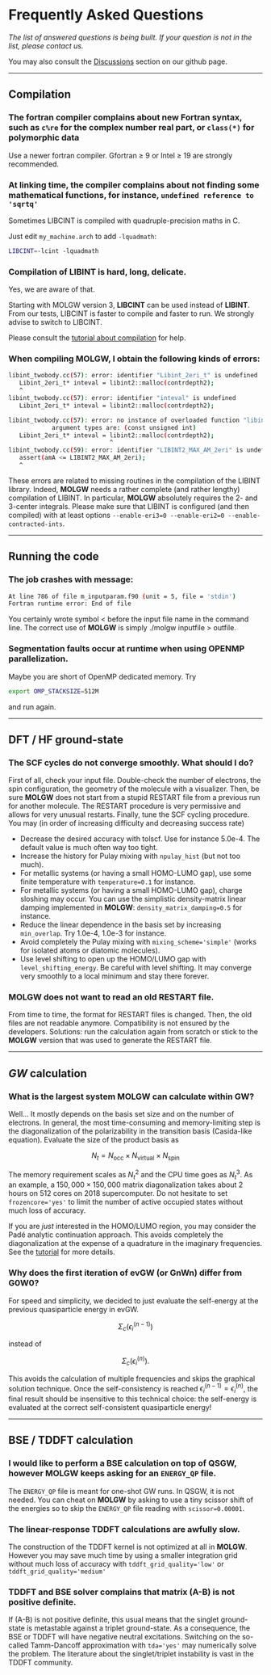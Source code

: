 # Frequently Asked Questions


	
*The list of answered questions is being built. If your question is not in the list, please contact us.*

You may also consult the [Discussions](https://github.com/molgw/molgw/discussions) section on our github page.


---
## Compilation

### The fortran compiler complains about new Fortran syntax, such as `c%re` for the complex number real part, or `class(*)` for polymorphic data

Use a newer fortran compiler. Gfortran  ≥ 9 or Intel ≥ 19 are strongly recommended.


### At linking time, the compiler complains about not finding some mathematical functions, for instance, `undefined reference to 'sqrtq'`

Sometimes LIBCINT is compiled with quadruple-precision maths in C.

Just edit `my_machine.arch` to add `-lquadmath`:

```sh
LIBCINT=-lcint -lquadmath
```


### Compilation of LIBINT is hard, long, delicate.

Yes, we are aware of that.

Starting with MOLGW version 3, **LIBCINT** can be used instead of **LIBINT**.
From our tests, LIBCINT is faster to compile and faster to run.
We strongly advise to switch to LIBCINT.

Please consult the [tutorial about compilation](tuto_compilation.md) for help.


### When compiling **MOLGW**, I obtain the following kinds of errors:

```sh
libint_twobody.cc(57): error: identifier "Libint_2eri_t" is undefined
   Libint_2eri_t* inteval = libint2::malloc(contrdepth2);
   ^
libint_twobody.cc(57): error: identifier "inteval" is undefined
   Libint_2eri_t* inteval = libint2::malloc(contrdepth2);

libint_twobody.cc(57): error: no instance of overloaded function "libint2::malloc" matches the argument list
            argument types are: (const unsigned int)
   Libint_2eri_t* inteval = libint2::malloc(contrdepth2);
                            ^
libint_twobody.cc(59): error: identifier "LIBINT2_MAX_AM_2eri" is undefined
   assert(amA <= LIBINT2_MAX_AM_2eri);
   ^
```
These errors are related to missing routines in the compilation of the LIBINT library.
Indeed, **MOLGW** needs a rather complete (and rather lengthy) compilation of LIBINT.
In particular, **MOLGW** absolutely requires the 2- and 3-center integrals.
Please make sure that LIBINT is configured (and then compiled) with at least options `--enable-eri3=0 --enable-eri2=0 --enable-contracted-ints`.


---
## Running the code 

### The job crashes with message:

```sh
At line 786 of file m_inputparam.f90 (unit = 5, file = 'stdin')
Fortran runtime error: End of file
```
You certainly wrote symbol < before the input file name in the command line. The correct use of **MOLGW** is simply ./molgw inputfile > outfile.

### Segmentation faults occur at runtime when using OPENMP parallelization.

Maybe you are short of OpenMP dedicated memory. Try
```sh
export OMP_STACKSIZE=512M
```
and run again.


---
## DFT / HF ground-state

### The SCF cycles do not converge smoothly. What should I do?

First of all, check your input file. Double-check the number of electrons, the spin configuration, the geometry of the molecule with a visualizer.
Then, be sure **MOLGW** does not start from a stupid RESTART file from a previous run for another molecule. The RESTART procedure is very permissive and allows for very unusual restarts.
Finally, tune the SCF cycling procedure. You may (in order of increasing difficulty and decreasing success rate)

- Decrease the desired accuracy with tolscf. Use for instance 5.0e-4. The default value is much often way too tight.
- Increase the history for Pulay mixing with `npulay_hist` (but not too much).
- For metallic systems (or having a small HOMO-LUMO gap), use some finite temperature with `temperature=0.1` for instance.
- For metallic systems (or having a small HOMO-LUMO gap), charge sloshing may occur. You can use the simplistic density-matrix linear damping implemented in **MOLGW**: `density_matrix_damping=0.5` for instance.
- Reduce the linear dependence in the basis set by increasing `min_overlap`. Try 1.0e-4, 1.0e-3 for instance.
- Avoid completely the Pulay mixing with `mixing_scheme='simple'` (works for isolated atoms or diatomic molecules).
- Use level shifting to open up the HOMO/LUMO gap with `level_shifting_energy`. Be careful with level shifting.
It may converge very smoothly to a local minimum and stay there forever.

### **MOLGW** does not want to read an old RESTART file.

From time to time, the format for RESTART files is changed. Then, the old files are not readable anymore.
Compatibility is not ensured by the developers.
Solutions: run the calculation again from scratch or stick to the **MOLGW** version that was used to generate the RESTART file.


---
## $GW$ calculation

### What is the largest system **MOLGW** can calculate within GW?

Well... It mostly depends on the basis set size and on the number of electrons.
In general, the most time-consuming and memory-limiting step is the diagonalization of the polarizability in the transition basis (Casida-like equation).
Evaluate the size of the product basis as

$$
N_{t} = N_\mathrm{occ} \times N_\mathrm{virtual} \times N_\mathrm{spin}
$$

The memory requirement scales as $N_{t}^2$ and the CPU time goes as $N_{t}^3$.
As an example, a $150,000 \times 150,000$ matrix diagonalization takes about 2 hours on 512 cores on 2018 supercomputer.
Do not hesitate to set `frozencore='yes'` to limit the number of active occupied states without much loss of accuracy.

If you are *just* interested in the HOMO/LUMO region, you may consider the Padé analytic continuation approach.
This avoids completely the diagonalization at the expense of a quadrature in the imaginary frequencies.
See the [tutorial](tuto_gw.md) for more details.


### Why does the first iteration of evGW (or GnWn) differ from G0W0?

For speed and simplicity, we decided to just evaluate the self-energy at the previous quasiparticle energy in evGW.

$$
  \Sigma_c(\epsilon_i^{(n-1)})
$$

instead of 

$$
  \Sigma_c(\epsilon_i^{(n)})  .
$$

This avoids the calculation of multiple frequencies and skips the graphical solution technique.
Once the self-consistency is reached $\epsilon_i^{(n-1)}=\epsilon_i^{(n)}$, the final result should be insensitive to this technical choice:
the self-energy is evaluated at the correct self-consistent quasiparticle energy!


---
## BSE / TDDFT calculation

### I would like to perform a BSE calculation on top of QSGW, however **MOLGW** keeps asking for an `ENERGY_QP` file.

The `ENERGY_QP` file is meant for one-shot GW runs. In QSGW, it is not needed. You can cheat on **MOLGW** by asking to use a tiny scissor shift of the energies so to skip the `ENERGY_QP` file reading with `scissor=0.00001`.

### The linear-response TDDFT calculations are awfully slow.

The construction of the TDDFT kernel is not optimized at all in **MOLGW**.
However you may save much time by using a smaller integration grid without much loss of accuracy with `tddft_grid_quality='low'` or `tddft_grid_quality='medium'`

### TDDFT and BSE solver complains that matrix (A-B) is not positive definite.

If (A-B) is not positive definite, this usual means that the singlet ground-state is metastable against a triplet ground-state.
As a consequence, the BSE or TDDFT will have negative neutral excitations.
Switching on the so-called Tamm-Dancoff approximation with `tda='yes'` may numerically solve the problem.
The literature about the singlet/triplet instability is vast in the TDDFT community.



